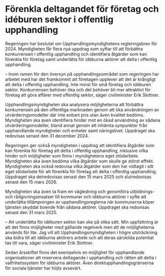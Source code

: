 # Förenkla deltagandet för företag och idéburen sektor i offentlig upphandling

Regeringen har beslutat om Upphandlingsmyndighetens regleringsbrev för 2024. Myndigheten får flera nya uppdrag som syftar till att förbättra konkurrensen i offentlig upphandling och identifiera åtgärder som kan förenkla för företag samt underlätta för idéburna aktörer att delta i offentlig upphandling.

– Inom ramen för den översyn på upphandlingsområdet som regeringen har arbetet med har det framkommit att företagen upplever att det är krångligt att delta i offentlig upphandling. Inte minst för små företag och idéburen sektor. Konkurrensen behöver öka och det behöver bli mer attraktivt för företag att göra affärer med offentlig sektor, säger civilminister Erik Slottner.

Upphandlingsmyndigheten ska analysera möjligheterna att förbättra konkurrensen på den offentliga marknaden genom att öka användningen av utvärderingsmodeller där inte enbart pris utan även kvalitet bedöms. Myndigheten ska även identifiera hinder mot en ökad användning av sådana utvärderingsmodeller, bland annat genom att inhämta synpunkter från upphandlande myndigheter och enheter samt näringslivet. Uppdraget ska redovisas senast den 31 december 2024.

Regeringen ger också myndigheten i uppdrag att identifiera åtgärder som kan förenkla för företag att delta i offentlig upphandling, inklusive vilka hinder och möjligheter som finns i myndighetens eget stödarbete. Myndigheten ska även bedöma vilka åtgärder som skulle ge störst effekt. Myndigheten ska också redovisa vilka åtgärder som den har vidtagit i sitt eget stödarbete för att förenkla för företag att delta i offentlig upphandling. Uppdraget ska delredovisas senast den 15 mars 2025 och slutredovisas senast den 15 mars 2026.

Myndigheten ska även ta fram en vägledning och genomföra utbildnings- och rådgivningsinsatser till kommuner och idéburna aktörer i syfte att underlätta tillämpningen av upphandlingsreglerna när kommunerna köper tjänsten skyddat boende från sådana aktörer. Uppdraget ska redovisas senast den 31 mars 2025.

– Att underlätta för idéburen sektor kan ske på olika sätt. Min uppfattning är att det finns möjligheter med gällande regelverk men att de möjligheterna används för lite. Jag vill att Upphandlingsmyndigheten i högre utsträckning ska bidra till att idéburna aktörers arbete och att deras särskilda potential tas till vara, säger civilminister Erik Slottner.

Sedan årsskiftet finns det exempelvis en möjlighet för upphandlande organisationer att reservera deltagande i upphandling och rätten att delta i valfrihetssystem för idéburna aktörer. Även direktupp­handlings­gränserna för sociala tjänster har höjts avsevärt.
